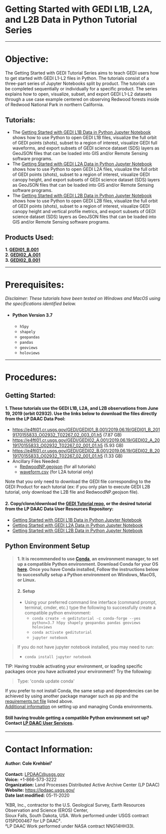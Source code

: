 # Getting Started with GEDI L1B, L2A, and L2B Data in Python Tutorial Series
---
# Objective:
The Getting Started with GEDI Tutorial Series aims to teach GEDI users how to get started with GEDI L1-L2 files in Python. The tutorials consist of a three-part series of Jupyter Notebooks split by product. The tutorials can be completed sequentially or individually for a specific product. The series explains how to open, visualize, subset, and export GEDI L1-L2 datasets through a use case example centered on observing Redwood forests inside of Redwood National Park in northern California.
## Tutorials:  
 - The [Getting Started with GEDI L1B Data in Python Jupyter Notebook](https://git.earthdata.nasa.gov/projects/LPDUR/repos/gedi-tutorials/browse/GEDI_L1B_Tutorial.ipynb) shows how to use Python to open GEDI L1B files, visualize the full orbit of GEDI points (shots), subset to a region of interest, visualize GEDI full waveforms, and export subsets of GEDI science dataset (SDS) layers as GeoJSON files that can be loaded into GIS and/or Remote Sensing software programs.  
 - The [Getting Started with GEDI L2A Data in Python Jupyter Notebook](https://git.earthdata.nasa.gov/projects/LPDUR/repos/gedi-tutorials/browse/GEDI_L2A_Tutorial.ipynb) shows how to use Python to open GEDI L2A files, visualize the full orbit of GEDI points (shots), subset to a region of interest, visualize GEDI canopy height, and export subsets of GEDI science dataset (SDS) layers as GeoJSON files that can be loaded into GIS and/or Remote Sensing software programs.  
 - The [Getting Started with GEDI L2B Data in Python Jupyter Notebook](https://git.earthdata.nasa.gov/projects/LPDUR/repos/gedi-tutorials/browse/GEDI_L2B_Tutorial.ipynb) shows how to use Python to open GEDI L2B files, visualize the full orbit of GEDI points (shots), subset to a region of interest, visualize GEDI canopy height and vertical profile metrics, and export subsets of GEDI science dataset (SDS) layers as GeoJSON files that can be loaded into GIS and/or Remote Sensing software programs.     

## Products Used:
**1. [GEDI01_B.001](https://doi.org/10.5067/GEDI/GEDI01_B.001)**   
**2. [GEDI02_A.001](https://doi.org/10.5067/GEDI/GEDI02_A.001)**   
**3. [GEDI02_B.001](https://doi.org/10.5067/GEDI/GEDI02_B.001)**     

---
# Prerequisites:
*Disclaimer: These tutorials have been tested on Windows and MacOS using the specifications identified below.*  
+ #### Python Version 3.7  
  + `h5py`  
  + `shapely`  
  + `geopandas`  
  + `pandas`  
  + `geoviews`  
  + `holoviews`    
---
# Procedures:
## Getting Started:
#### 1. These tutorials use the GEDI L1B, L2A, and L2B observations from June 19, 2019 (orbit 02932). Use the links below to download the files directly from the LP DAAC Data Pool:   
 - https://e4ftl01.cr.usgs.gov/GEDI/GEDI01_B.001/2019.06.19/GEDI01_B_2019170155833_O02932_T02267_02_003_01.h5   (7.87 GB)  
 - https://e4ftl01.cr.usgs.gov/GEDI/GEDI02_A.001/2019.06.19/GEDI02_A_2019170155833_O02932_T02267_02_001_01.h5   (5.93 GB)    
 - https://e4ftl01.cr.usgs.gov/GEDI/GEDI02_B.001/2019.06.19/GEDI02_B_2019170155833_O02932_T02267_02_001_01.h5   (1.33 GB)  
 - Ancillary Files Needed:  
    - [RedwoodNP.geojson](https://git.earthdata.nasa.gov/projects/LPDUR/repos/gedi-tutorials/browse/RedwoodNP.geojson)  (for all tutorials)
    - [waveform.csv](https://git.earthdata.nasa.gov/projects/LPDUR/repos/gedi-tutorials/browse/waveform.csv)  (for L2A tutorial only)  

 Note that you only need to download the GEDI file corresponding to the GEDI Product for each tutorial (ex: if you only plan to execute GEDI L2B tutorial, only download the L2B file and RedwoodNP.geojson file).  
#### 2.	Copy/clone/download the [GEDI Tutorial repo](https://git.earthdata.nasa.gov/rest/api/latest/projects/LPDUR/repos/gedi-tutorials/archive?format=zip), or the desired tutorial from the LP DAAC Data User Resources Repository:   
 -  [Getting Started with GEDI L1B Data in Python Jupyter Notebook](https://git.earthdata.nasa.gov/projects/LPDUR/repos/gedi-tutorials/browse/GEDI_L1B_Tutorial.ipynb)   
 -  [Getting Started with GEDI L2A Data in Python Jupyter Notebook](https://git.earthdata.nasa.gov/projects/LPDUR/repos/gedi-tutorials/browse/GEDI_L2A_Tutorial.ipynb)   
 -  [Getting Started with GEDI L2B Data in Python Jupyter Notebook](https://git.earthdata.nasa.gov/projects/LPDUR/repos/gedi-tutorials/browse/GEDI_L2B_Tutorial.ipynb)   
## Python Environment Setup
> #### 1. It is recommended to use [Conda](https://conda.io/docs/), an environment manager, to set up a compatible Python environment. Download Conda for your OS [here](https://www.anaconda.com/download/). Once you have Conda installed, Follow the instructions below to successfully setup a Python environment on Windows, MacOS, or Linux.
> #### 2. Setup  
> - Using your preferred command line interface (command prompt, terminal, cmder, etc.) type the following to successfully create a compatible python environment:
>   - `conda create -n geditutorial -c conda-forge --yes python=3.7 h5py shapely geopandas pandas geoviews holoviews`   
>   - `conda activate geditutorial`  
>   - `jupyter notebook`  

> If you do not have jupyter notebook installed, you may need to run:  
 > - `conda install jupyter notebook`  

  TIP: Having trouble activating your environment, or loading specific packages once you have activated your environment? Try the following:
  > Type: 'conda update conda'    

If you prefer to not install Conda, the same setup and dependencies can be achieved by using another package manager such as pip and the [requirements.txt file](https://git.earthdata.nasa.gov/projects/LPDUR/repos/gedi-tutorials/browse/requirements.txt) listed above.  
[Additional information](https://conda.io/docs/user-guide/tasks/manage-environments.html) on setting up and managing Conda environments.  
#### Still having trouble getting a compatible Python environment set up? Contact [LP DAAC User Services](https://lpdaac.usgs.gov/lpdaac-contact-us/).    
---
# Contact Information:
#### Author: Cole Krehbiel¹   
**Contact:** LPDAAC@usgs.gov  
**Voice:** +1-866-573-3222  
**Organization:** Land Processes Distributed Active Archive Center (LP DAAC)  
**Website:** https://lpdaac.usgs.gov/  
**Date last modified:** 05-11-2020  

¹KBR, Inc., contractor to the U.S. Geological Survey, Earth Resources Observation and Science (EROS) Center,  
 Sioux Falls, South Dakota, USA. Work performed under USGS contract G15PD00467 for LP DAAC².  
²LP DAAC Work performed under NASA contract NNG14HH33I.
